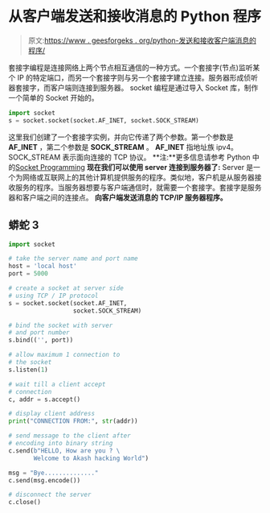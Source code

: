 # 从客户端发送和接收消息的 Python 程序

> 原文:[https://www . geesforgeks . org/python-发送和接收客户端消息的程序/](https://www.geeksforgeeks.org/python-program-that-sends-and-recieves-message-from-client/)

套接字编程是连接网络上两个节点相互通信的一种方式。一个套接字(节点)监听某个 IP 的特定端口，而另一个套接字则与另一个套接字建立连接。服务器形成侦听器套接字，而客户端则连接到服务器。
socket 编程是通过导入 Socket 库，制作一个简单的 Socket 开始的。

```py
import socket
s = socket.socket(socket.AF_INET, socket.SOCK_STREAM)
```

这里我们创建了一个套接字实例，并向它传递了两个参数。第一个参数是 **AF_INET** ，第二个参数是 **SOCK_STREAM** 。 **AF_INET** 指地址族 ipv4。SOCK_STREAM 表示面向连接的 TCP 协议。
**注:**更多信息请参考 Python 中的[Socket Programming](https://www.geeksforgeeks.org/socket-programming-python/)
**现在我们可以使用 server 连接到服务器了:**
Server 是一个为网络或互联网上的其他计算机提供服务的程序。类似地，客户机是从服务器接收服务的程序。当服务器想要与客户端通信时，就需要一个套接字。套接字是服务器和客户端之间的连接点。
**向客户端发送消息的 TCP/IP 服务器程序。**

## 蟒蛇 3

```py
import socket

# take the server name and port name
host = 'local host'
port = 5000

# create a socket at server side
# using TCP / IP protocol
s = socket.socket(socket.AF_INET,
                  socket.SOCK_STREAM)

# bind the socket with server
# and port number
s.bind(('', port))

# allow maximum 1 connection to
# the socket
s.listen(1)

# wait till a client accept
# connection
c, addr = s.accept()

# display client address
print("CONNECTION FROM:", str(addr))

# send message to the client after
# encoding into binary string
c.send(b"HELLO, How are you ? \
       Welcome to Akash hacking World")

msg = "Bye.............."
c.send(msg.encode())

# disconnect the server
c.close()
```